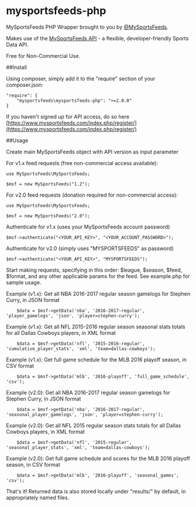 # mysportsfeeds-php

MySportsFeeds PHP Wrapper brought to you by [@MySportsFeeds](https://twitter.com/MySportsFeeds).

Makes use of the [MySportsFeeds API](https://www.mysportsfeeds.com) - a flexible, developer-friendly Sports Data API.

Free for Non-Commercial Use.

##Install

Using composer, simply add it to the "require" section of your composer.json:
    
    "require": {
        "mysportsfeeds\mysportsfeeds-php": ">=2.0.0"
    }

If you haven't signed up for API access, do so here [https://www.mysportsfeeds.com/index.php/register/](https://www.mysportsfeeds.com/index.php/register/)

##Usage

Create main MySportsFeeds object with API version as input parameter

For v1.x feed requests (free non-commercial access available):

    use MySportsFeeds\MySportsFeeds;

    $msf = new MySportsFeeds("1.2");

For v2.0 feed requests (donation required for non-commercial access):

    use MySportsFeeds\MySportsFeeds;

    $msf = new MySportsFeeds("2.0");


Authenticate for v1.x (uses your MySportsFeeds account password)

    $msf->authenticate("<YOUR_API_KEY>", "<YOUR_ACCOUNT_PASSWORD>");

Authenticate for v2.0 (simply uses "MYSPORTSFEEDS" as password)

    $msf->authenticate("<YOUR_API_KEY>", "MYSPORTSFEEDS");


Start making requests, specifying in this order: $league, $season, $feed, $format, and any other applicable params for the feed.  See example.php for sample usage.

Example (v1.x): Get all NBA 2016-2017 regular season gamelogs for Stephen Curry, in JSON format

```
    $data = $msf->getData('nba', '2016-2017-regular', 'player_gamelogs', 'json', 'player=stephen-curry');
```

Example (v1.x): Get all NFL 2015-2016 regular season seasonal stats totals for all Dallas Cowboys players, in XML format

```
    $data = $msf->getData('nfl', '2015-2016-regular', 'cumulative_player_stats', 'xml', 'team=dallas-cowboys');
```

Example (v1.x): Get full game schedule for the MLB 2016 playoff season, in CSV format

```
    $data = $msf->getData('mlb', '2016-playoff', 'full_game_schedule', 'csv');
```

Example (v2.0): Get all NBA 2016-2017 regular season gamelogs for Stephen Curry, in JSON format

```
    $data = $msf->getData('nba', '2016-2017-regular', 'seasonal_player_gamelogs', 'json', 'player=stephen-curry');
```

Example (v2.0): Get all NFL 2015 regular season  stats totals for all Dallas Cowboys players, in XML format

```
    $data = $msf->getData('nfl', '2015-regular', 'seasonal_player_stats', 'xml', 'team=dallas-cowboys');
```

Example (v2.0): Get full game schedule and scores for the MLB 2016 playoff season, in CSV format

```
    $data = $msf->getData('mlb', '2016-playoff', 'seasonal_games', 'csv');
```

That's it!  Returned data is also stored locally under "results/" by default, in appropriately named files.
